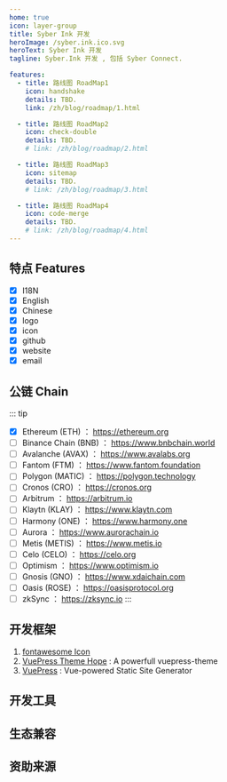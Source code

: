 ```yaml
---
home: true
icon: layer-group
title: Syber Ink 开发
heroImage: /syber.ink.ico.svg
heroText: Syber Ink 开发
tagline: Syber.Ink 开发 , 包括 Syber Connect. 

features:
  - title: 路线图 RoadMap1
    icon: handshake
    details: TBD.
    link: /zh/blog/roadmap/1.html 

  - title: 路线图 RoadMap2
    icon: check-double
    details: TBD.
    # link: /zh/blog/roadmap/2.html  

  - title: 路线图 RoadMap3
    icon: sitemap
    details: TBD.
    # link: /zh/blog/roadmap/3.html 

  - title: 路线图 RoadMap4
    icon: code-merge
    details: TBD.
    # link: /zh/blog/roadmap/4.html  
--- 
```

## 特点 Features
- [x] I18N
- [x] English
- [x] Chinese
- [x] logo
- [x] icon
- [x] github
- [x] website
- [x] email

## 公链 Chain
::: tip
- [x] Ethereum (ETH) ： https://ethereum.org
- [ ] Binance Chain (BNB) ： https://www.bnbchain.world
- [ ] Avalanche (AVAX) ： https://www.avalabs.org
- [ ] Fantom (FTM) ： https://www.fantom.foundation
- [ ] Polygon (MATIC) ： https://polygon.technology
- [ ] Cronos (CRO) ： https://cronos.org
- [ ] Arbitrum ： https://arbitrum.io
- [ ] Klaytn (KLAY) ： https://www.klaytn.com
- [ ] Harmony (ONE) ： https://www.harmony.one
- [ ] Aurora ： https://www.aurorachain.io
- [ ] Metis (METIS) ： https://www.metis.io
- [ ] Celo (CELO) ： https://celo.org
- [ ] Optimism ： https://www.optimism.io
- [ ] Gnosis (GNO) ： https://www.xdaichain.com
- [ ] Oasis (ROSE) ： https://oasisprotocol.org
- [ ] zkSync ： https://zksync.io
:::

## 开发框架
1. [fontawesome Icon](https://fontawesome.com/)
2. [VuePress Theme Hope](https://vuepress-theme-hope.github.io/) : A powerfull vuepress-theme
3. [VuePress](https://v2.vuepress.vuejs.org/) : Vue-powered Static Site Generator
## 开发工具

## 生态兼容

## 资助来源
